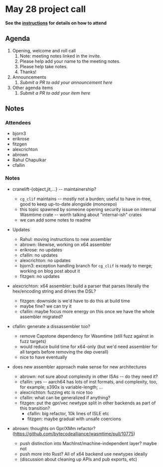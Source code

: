 # May 28 project call

**See the [instructions](../README.md) for details on how to attend**

## Agenda
1. Opening, welcome and roll call
    1. Note: meeting notes linked in the invite.
    1. Please help add your name to the meeting notes.
    1. Please help take notes.
    1. Thanks!
1. Announcements
    1. _Submit a PR to add your announcement here_
1. Other agenda items
    1. _Submit a PR to add your item here_

## Notes

### Attendees

- bjorn3
- erikrose
- fitzgen
- alexcrichton
- abrown
- Rahul Chapulkar
- cfallin

### Notes

- cranelift-{object,jit,...} -- maintainership?
  - `cg_clif` maintains -- mostly not a burden; useful to have in-tree, good to
    keep up-to-date alongside (monorepo)
  - this topic spawned by someone opening security issue on internal Wasmtime
    crate -- worth talking about "internal-ish" crates
  - we can add some notes to readme

- Updates
  - Rahul: moving instructions to new assembler
  - abrown: likewise, working on x64 assembler
  - erikrose: no updates
  - cfallin: no updates
  - alexcrichton: no updates
  - bjorn3: exception handling branch for `cg_clif` is ready to merge; working
    on blog post about it
  - fitzgen: no updates

- alexcrichton: x64 assembler: build a parser that parses literally the
  hex/encoding string and drives the DSL?
  - fitzgen: downside is we'd have to do this at build time
  - maybe fine? we can try it
  - cfallin: maybe focus more energy on this once we have the whole assembler
    migrated?

- cfallin: generate a dissassembler too?
  - remove Capstone dependency for Wasmtime (still fuzz against in fuzz targets)
  - would reduce build time for x64-only (but we'd need assembler for all
    targets before removing the dep overall)
  - nice to have eventually

- does new assembler approach make sense for new architectures
  - abrown: not sure about complexity in other ISAs -- do they need it?
  - cfallin: yes -- aarch64 has lots of inst formats, and complexity, too, for
    example; s390x is variable-length; ...
  - alexcrichton: fuzzing etc is nice too
  - cfallin: what can be generalized if anything?
  - fitzgen: put the gpr/vec newtype split in other backends as part of this
    transition?
    - cfallin: big refactor, 10k lines of ISLE etc
    - fitzgen: maybe gradual with unsafe coercions

- abrown: thoughts on Gpr/XMm refactor?
  (https://github.com/bytecodealliance/wasmtime/pull/10775)
  - push distinction into MachInst/machine-independent layer? maybe not
  - push more into Rust? All of x64 backend use newtypes ideally
  - (discussion about cleaning up APIs and pub exports, etc)

